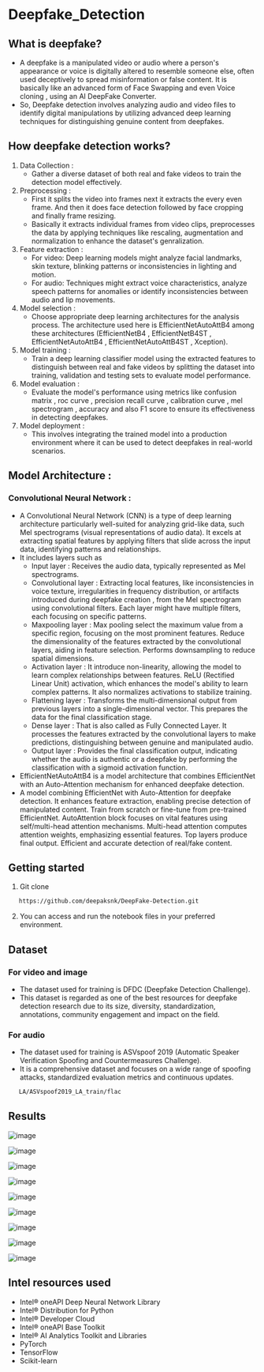 # Deepfake_Detection 
## What is deepfake?
- A deepfake is a manipulated video or audio where a person's appearance or voice is digitally altered to resemble someone else, often used deceptively to spread misinformation or false content. It is basically like an advanced form of Face Swapping and even Voice cloning , using an AI DeepFake Converter.
- So, Deepfake detection involves analyzing audio and video files to identify digital manipulations by utilizing advanced deep learning techniques for distinguishing genuine content from deepfakes.
## How deepfake detection works?
1) Data Collection :
   - Gather a diverse dataset of both real and fake videos to train the detection model effectively.
2) Preprocessing :
    - First it splits the video into frames next it extracts the every even frame. And then it does face detection followed by face cropping and finally frame resizing.
    - Basically it extracts individual frames from video clips, preprocesses the data by applying techniques like rescaling, augmentation and normalization to enhance the dataset's genralization.
3) Feature extraction :
    - For video: Deep learning models might analyze facial landmarks, skin texture, blinking patterns or inconsistencies in lighting and motion.
    - For audio: Techniques might extract voice characteristics, analyze speech patterns for anomalies or identify inconsistencies between audio and lip movements.
5) Model selection :
    - Choose appropriate deep learning architectures for the analysis process. The architecture used here is EfficientNetAutoAttB4 among these architectures (EfficientNetB4 , EfficientNetB4ST , EfficientNetAutoAttB4 , EfficientNetAutoAttB4ST , Xception).
5) Model training :
    - Train a deep learning classifier model using the extracted features to distinguish between real and fake videos by splitting the dataset into training, validation and testing sets to evaluate model performance.
6) Model evaluation :
    - Evaluate the model's performance using metrics like confusion matrix , roc curve , precision recall curve , calibration curve , mel spectrogram , accuracy and also F1 score to ensure its effectiveness in detecting deepfakes.
7) Model deployment :
    - This involves integrating the trained model into a production environment where it can be used to detect deepfakes in real-world scenarios.
## Model Architecture : 
### Convolutional Neural Network :
  - A Convolutional Neural Network (CNN) is a type of deep learning architecture particularly well-suited for analyzing grid-like data, such  Mel spectrograms (visual representations of audio data). It excels at extracting spatial features by applying filters that slide across the input data, identifying patterns and relationships.
  - It includes layers such as
      - Input layer : Receives the audio data, typically represented as Mel spectrograms.
      - Convolutional layer : Extracting local features, like inconsistencies in voice texture, irregularities in frequency distribution, or artifacts introduced during deepfake creation , from the Mel spectrogram using convolutional filters. Each layer might have multiple filters, each focusing on specific patterns.
      - Maxpooling layer : Max pooling select the maximum value from a specific region, focusing on the most prominent features. Reduce the dimensionality of the features extracted by the convolutional layers, aiding in feature selection. Performs downsampling to reduce spatial dimensions.
      - Activation layer : It introduce non-linearity, allowing the model to learn complex relationships between features. ReLU (Rectified Linear Unit) activation, which enhances the model's ability to learn complex patterns. It also normalizes activations to stabilize training.
      - Flattening layer : Transforms the multi-dimensional output from previous layers into a single-dimensional vector. This prepares the data for the final classification stage.
      - Dense layer : That is also called as Fully Connected Layer. It processes the features extracted by the convolutional layers to make predictions, distinguishing between genuine and manipulated audio.
      - Output layer : Provides the final classification output, indicating whether the audio is authentic or a deepfake by performing the classification with a sigmoid activation function.
 - EfficientNetAutoAttB4 is a model architecture that combines EfficientNet with an Auto-Attention mechanism for enhanced deepfake detection.
 - A model combining EfficientNet with Auto-Attention for deepfake detection. It enhances feature extraction, enabling precise detection of manipulated content. Train from scratch or fine-tune from pre-trained EfficientNet. AutoAttention block focuses on vital features using self/multi-head attention mechanisms. Multi-head attention computes attention weights, emphasizing essential features. Top layers produce final output. Efficient and accurate detection of real/fake content.
## Getting started 
1) Git clone
```bash
   https://github.com/deepaksnk/DeepFake-Detection.git
```
2) You can access and run the notebook files in your preferred environment. 
## Dataset 
### For video and image 
  - The dataset used for training is DFDC (Deepfake Detection Challenge).
  - This dataset is regarded as one of the best resources for deepfake detection research due to its size, diversity, standardization, annotations, community engagement and impact on the field.
### For audio 
   - The dataset used for training is ASVspoof 2019 (Automatic Speaker Verification Spoofing and Countermeasures Challenge).
   - It is a comprehensive dataset and  focuses on a wide range of spoofing attacks, standardized evaluation metrics and continuous updates.
```bash
   LA/ASVspoof2019_LA_train/flac
```
## Results 

![image](https://github.com/deepaksnk/DeepFake-Detection/assets/85092683/26a67847-7e7b-4a49-9887-9ff305f3d4d2)

![image](https://github.com/deepaksnk/DeepFake-Detection/assets/85092683/b0e33b48-3de7-41c0-bbae-65234278dbf2)

![image](https://github.com/deepaksnk/DeepFake-Detection/assets/85092683/073d86f2-605b-4018-8adb-dba59c63c9a1)

![image](https://github.com/deepaksnk/DeepFake-Detection/assets/85092683/b0e0a185-4853-4175-a7a9-a45da6ce156f)

![image](https://github.com/deepaksnk/DeepFake-Detection/assets/85092683/9d2bc56b-6ffb-46a3-bf23-9ef8319500ec)

![image](https://github.com/deepaksnk/DeepFake-Detection/assets/85092683/d1b4031d-9f48-44b4-8e35-1ec0fc471273)

![image](https://github.com/deepaksnk/DeepFake-Detection/assets/85092683/04d22f22-2355-4b06-98ca-2ea7ac69e1b0)

![image](https://github.com/deepaksnk/DeepFake-Detection/assets/85092683/414f5025-d5d3-4c47-9b32-954d8d3ed298)

![image](https://github.com/deepaksnk/DeepFake-Detection/assets/85092683/29398c30-bc71-4b7a-ba7f-17a903405caa)
## Intel resources used 
  - Intel® oneAPI Deep Neural Network Library
  - Intel® Distribution for Python
  - Intel® Developer Cloud
  - Intel® oneAPI Base Toolkit
  - Intel® AI Analytics Toolkit and Libraries
  - PyTorch
  - TensorFlow
  - Scikit-learn



 
        


  

